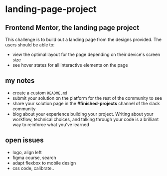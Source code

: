 # landing-page-project
## Frontend Mentor, the landing page project

This challenge is to build out a landing page from the designs provided.
The users should be able to:
  * view the optimal layout for the page depending on their device's screen size
  * see hover states for all interactive elements on the page

## my notes
* create a custom `README.md`
* submit your solution on the platform for the rest of the community to see
* share your solution page in the **#finished-projects** channel of the slack community
* blog about your experience building your project.
  Writing about your workflow, technical choices, and talking through your code is a brilliant way to reinforce what you've learned

## open issues
* logo, align left
* figma course, search
* adapt flexbox to mobile design
* css code, calibrate..
